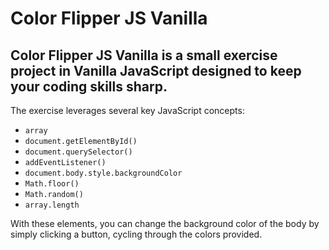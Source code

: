 
# Color Flipper JS Vanilla 

## Color Flipper JS Vanilla is a small exercise project in Vanilla JavaScript designed to keep your coding skills sharp. 

The exercise leverages several key JavaScript concepts: 
-  `array` 
-  `document.getElementById()` 
-  `document.querySelector()` 
-  `addEventListener()` 
-  `document.body.style.backgroundColor` 
-  `Math.floor()` 
-   `Math.random()` 
-  `array.length`

With these elements, you can change the background color of the body by simply clicking a button, cycling through the colors provided.
